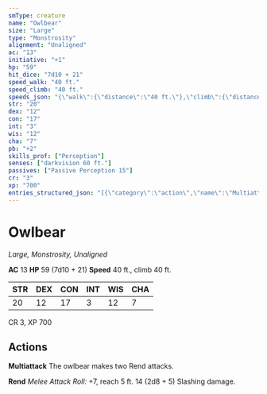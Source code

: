 ```yaml
---
smType: creature
name: "Owlbear"
size: "Large"
type: "Monstrosity"
alignment: "Unaligned"
ac: "13"
initiative: "+1"
hp: "59"
hit_dice: "7d10 + 21"
speed_walk: "40 ft."
speed_climb: "40 ft."
speeds_json: "{\"walk\":{\"distance\":\"40 ft.\"},\"climb\":{\"distance\":\"40 ft.\"}}"
str: "20"
dex: "12"
con: "17"
int: "3"
wis: "12"
cha: "7"
pb: "+2"
skills_prof: ["Perception"]
senses: ["darkvision 60 ft."]
passives: ["Passive Perception 15"]
cr: "3"
xp: "700"
entries_structured_json: "[{\"category\":\"action\",\"name\":\"Multiattack\",\"text\":\"The owlbear makes two Rend attacks.\"},{\"category\":\"action\",\"name\":\"Rend\",\"text\":\"*Melee Attack Roll:* +7, reach 5 ft. 14 (2d8 + 5) Slashing damage.\",\"kind\":\"Melee Attack Roll\",\"to_hit\":\"+7\",\"range\":\"5 ft\",\"damage\":\"14 (2d8 + 5) Slashing\"}]"
---
```


# Owlbear
*Large, Monstrosity, Unaligned*

**AC** 13
**HP** 59 (7d10 + 21)
**Speed** 40 ft., climb 40 ft.

| STR | DEX | CON | INT | WIS | CHA |
| --- | --- | --- | --- | --- | --- |
| 20 | 12 | 17 | 3 | 12 | 7 |

CR 3, XP 700

## Actions

**Multiattack**
The owlbear makes two Rend attacks.

**Rend**
*Melee Attack Roll:* +7, reach 5 ft. 14 (2d8 + 5) Slashing damage.
